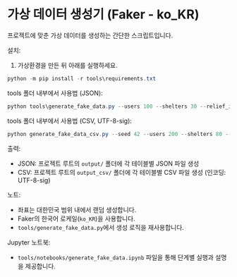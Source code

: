 # 가상 데이터 생성기 (Faker - ko_KR)

프로젝트에 맞춘 가상 데이터를 생성하는 간단한 스크립트입니다.

설치:

1. 가상환경을 만든 뒤 아래를 실행하세요.

```powershell
python -m pip install -r tools\requirements.txt
```

tools 폴더 내부에서 사용법 (JSON):

```powershell
python tools\generate_fake_data.py --users 100 --shelters 30 --relief_items 50
```

tools 폴더 내부에서 사용법 (CSV, UTF-8-sig):

```powershell
python generate_fake_data_csv.py --seed 42 --users 200 --shelters 80 --relief_items 160 --wishes 300 --requests 250 --matches 200 --incidents 30 --consumptions 100
```

출력:

- JSON: 프로젝트 루트의 `output/` 폴더에 각 테이블별 JSON 파일 생성
- CSV: 프로젝트 루트의 `output_csv/` 폴더에 각 테이블별 CSV 파일 생성 (인코딩: UTF-8-sig)

노트:
- 좌표는 대한민국 범위 내에서 랜덤 생성합니다.
- Faker의 한국어 로케일(`ko_KR`)을 사용합니다.
- `tools/generate_fake_data.py`에서 생성 로직을 재사용합니다.

Jupyter 노트북:

- `tools/notebooks/generate_fake_data.ipynb` 파일을 통해 단계별 실행과 설명을 제공합니다.
